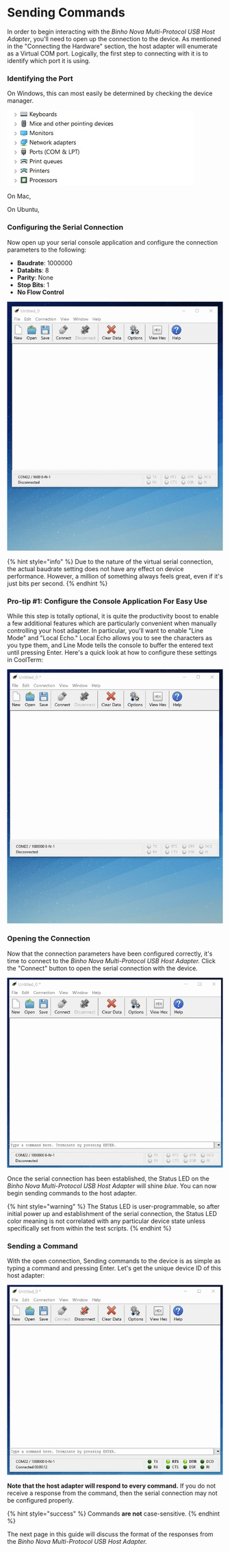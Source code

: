 # Sending Commands

In order to begin interacting with the _Binho Nova Multi-Protocol USB Host Adapter_, you'll need to open up the connection to the device. As mentioned in the "Connecting the Hardware" section, the host adapter will enumerate as a Virtual COM port. Logically, the first step to connecting with it is to identify which port it is using.

### Identifying the Port

On Windows, this can most easily be determined by checking the device manager.

![Device Manager](../../.gitbook/assets/windowsdevicemanager.gif)

On Mac,

On Ubuntu,

### Configuring the Serial Connection

Now open up your serial console application and configure the connection parameters to the following:

* **Baudrate**: 1000000
* **Databits**: 8
* **Parity**: None
* **Stop Bits**: 1
* **No Flow Control**

![Configuring the Serial Connection in CoolTerm](../../.gitbook/assets/coolterm-options.gif)

{% hint style="info" %}
Due to the nature of the virtual serial connection, the actual baudrate setting does not have any effect on device performance. However, a million of something always feels great, even if it's just bits per second.
{% endhint %}

### Pro-tip \#1: Configure the Console Application For Easy Use

While this step is totally optional, it is quite the productivity boost to enable a few additional features which are particularly convenient when manually controlling your host adapter. In particular, you'll want to enable "Line Mode" and "Local Echo." Local Echo allows you to see the characters as you type them, and Line Mode tells the console to buffer the entered text until pressing Enter. Here's a quick look at how to configure these settings in CoolTerm:

![](../../.gitbook/assets/coolterm-terminalsettings.gif)

### Opening the Connection

Now that the connection parameters have been configured correctly, it's time to connect to the _Binho Nova Multi-Protocol USB Host Adapter._ Click the "Connect" button to open the serial connection with the device.

![](../../.gitbook/assets/coolterm-connect.gif)

Once the serial connection has been established, the Status LED on the _Binho Nova Multi-Protocol USB Host Adapter_ will shine _blue_. You can now begin sending commands to the host adapter.

{% hint style="warning" %}
The Status LED is user-programmable, so after initial power up and establishment of the serial connection, the Status LED color meaning is not correlated with any particular device state unless specifically set from within the test scripts.
{% endhint %}

### Sending a Command

With the open connection, Sending commands to the device is as simple as typing a command and pressing Enter. Let's get the unique device ID of this host adapter:

![](../../.gitbook/assets/coolterm-sendcommand.gif)

**Note that the host adapter will respond to every command.** If you do not receive a response from the command, then the serial connection may not be configured properly.

{% hint style="success" %}
Commands **are not** case-sensitive.
{% endhint %}

The next page in this guide will discuss the format of the responses from the _Binho Nova Multi-Protocol USB Host Adapter._

